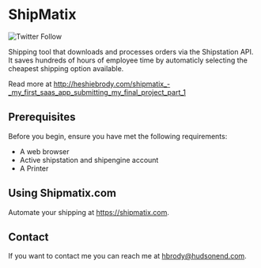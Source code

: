 # ShipMatix
![Twitter Follow](https://img.shields.io/twitter/follow/heshiebee?style=social)

Shipping tool that downloads and processes orders via the Shipstation API. It saves hundreds of hours of employee time by automaticly selecting the cheapest shipping option available.

Read more at http://heshiebrody.com/shipmatix_-_my_first_saas_app_submitting_my_final_project_part_1

## Prerequisites

Before you begin, ensure you have met the following requirements:
* A web browser
* Active shipstation and shipengine account
* A Printer

## Using Shipmatix.com
Automate your shipping at https://shipmatix.com.

## Contact

If you want to contact me you can reach me at hbrody@hudsonend.com.
